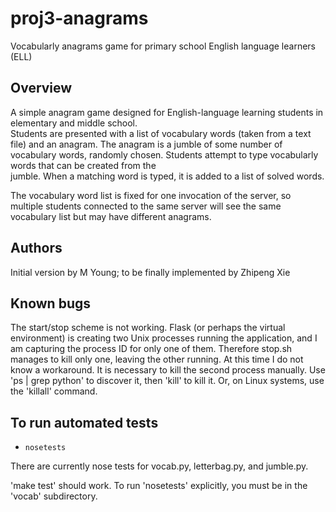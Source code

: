 # proj3-anagrams
Vocabularly anagrams game for primary school English language learners (ELL)


## Overview

A simple anagram game designed for English-language learning students in 
elementary and middle school.  
Students are presented with a list of vocabulary words (taken from a text file) 
and an anagram.  The anagram is a jumble of some number of vocabulary words, randomly chosen.  Students attempt to type vocabularly words that can be created from the  
jumble.  When a matching word is typed, it is added to a list of solved words. 

The vocabulary word list is fixed for one invocation of the server, so multiple
students connected to the same server will see the same vocabulary list but may 
have different anagrams.

## Authors 

Initial version by M Young; to be finally implemented by Zhipeng Xie

## Known bugs

The start/stop scheme is not working.  Flask (or perhaps the virtual
environment) is creating two Unix processes running the application,
and I am capturing the process ID for only one of them.  Therefore
stop.sh manages to kill only one, leaving the other running.  At this
time I do not know a workaround.  It is necessary to kill the second
process manually.  Use 'ps | grep python' to discover it, then 'kill'
to kill it.  Or, on Linux systems, use the 'killall' command. 


## To run automated tests 
* `nosetests`

There are currently nose tests for vocab.py, letterbag.py, and jumble.py. 

'make test' should work.  To run 'nosetests' explicitly, you must be
in the 'vocab' subdirectory. 

